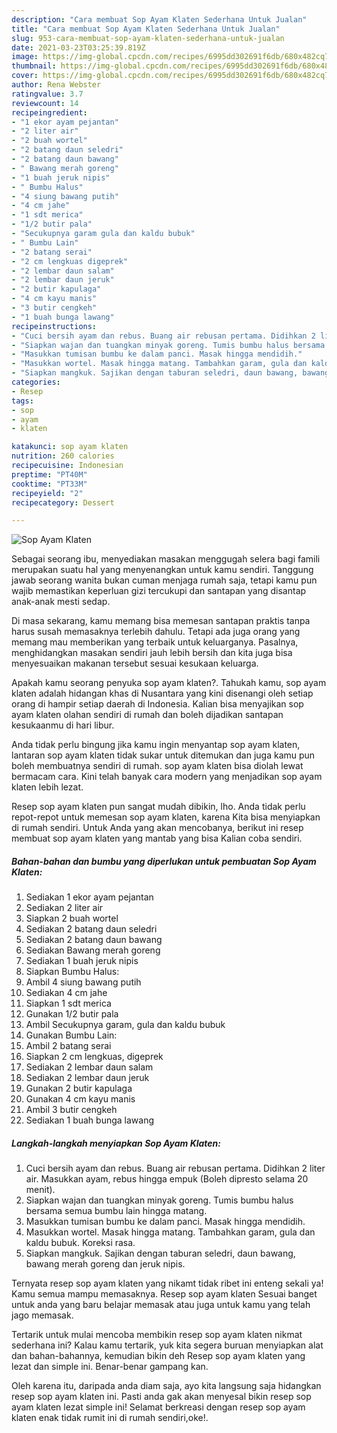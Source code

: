 ```yaml
---
description: "Cara membuat Sop Ayam Klaten Sederhana Untuk Jualan"
title: "Cara membuat Sop Ayam Klaten Sederhana Untuk Jualan"
slug: 953-cara-membuat-sop-ayam-klaten-sederhana-untuk-jualan
date: 2021-03-23T03:25:39.819Z
image: https://img-global.cpcdn.com/recipes/6995dd302691f6db/680x482cq70/sop-ayam-klaten-foto-resep-utama.jpg
thumbnail: https://img-global.cpcdn.com/recipes/6995dd302691f6db/680x482cq70/sop-ayam-klaten-foto-resep-utama.jpg
cover: https://img-global.cpcdn.com/recipes/6995dd302691f6db/680x482cq70/sop-ayam-klaten-foto-resep-utama.jpg
author: Rena Webster
ratingvalue: 3.7
reviewcount: 14
recipeingredient:
- "1 ekor ayam pejantan"
- "2 liter air"
- "2 buah wortel"
- "2 batang daun seledri"
- "2 batang daun bawang"
- " Bawang merah goreng"
- "1 buah jeruk nipis"
- " Bumbu Halus"
- "4 siung bawang putih"
- "4 cm jahe"
- "1 sdt merica"
- "1/2 butir pala"
- "Secukupnya garam gula dan kaldu bubuk"
- " Bumbu Lain"
- "2 batang serai"
- "2 cm lengkuas digeprek"
- "2 lembar daun salam"
- "2 lembar daun jeruk"
- "2 butir kapulaga"
- "4 cm kayu manis"
- "3 butir cengkeh"
- "1 buah bunga lawang"
recipeinstructions:
- "Cuci bersih ayam dan rebus. Buang air rebusan pertama. Didihkan 2 liter air. Masukkan ayam, rebus hingga empuk (Boleh dipresto selama 20 menit)."
- "Siapkan wajan dan tuangkan minyak goreng. Tumis bumbu halus bersama semua bumbu lain hingga matang."
- "Masukkan tumisan bumbu ke dalam panci. Masak hingga mendidih."
- "Masukkan wortel. Masak hingga matang. Tambahkan garam, gula dan kaldu bubuk. Koreksi rasa."
- "Siapkan mangkuk. Sajikan dengan taburan seledri, daun bawang, bawang merah goreng dan jeruk nipis."
categories:
- Resep
tags:
- sop
- ayam
- klaten

katakunci: sop ayam klaten 
nutrition: 260 calories
recipecuisine: Indonesian
preptime: "PT40M"
cooktime: "PT33M"
recipeyield: "2"
recipecategory: Dessert

---
```



![Sop Ayam Klaten](https://img-global.cpcdn.com/recipes/6995dd302691f6db/680x482cq70/sop-ayam-klaten-foto-resep-utama.jpg)

Sebagai seorang ibu, menyediakan masakan menggugah selera bagi famili merupakan suatu hal yang menyenangkan untuk kamu sendiri. Tanggung jawab seorang  wanita bukan cuman menjaga rumah saja, tetapi kamu pun wajib memastikan keperluan gizi tercukupi dan santapan yang disantap anak-anak mesti sedap.

Di masa  sekarang, kamu memang bisa memesan santapan praktis tanpa harus susah memasaknya terlebih dahulu. Tetapi ada juga orang yang memang mau memberikan yang terbaik untuk keluarganya. Pasalnya, menghidangkan masakan sendiri jauh lebih bersih dan kita juga bisa menyesuaikan makanan tersebut sesuai kesukaan keluarga. 



Apakah kamu seorang penyuka sop ayam klaten?. Tahukah kamu, sop ayam klaten adalah hidangan khas di Nusantara yang kini disenangi oleh setiap orang di hampir setiap daerah di Indonesia. Kalian bisa menyajikan sop ayam klaten olahan sendiri di rumah dan boleh dijadikan santapan kesukaanmu di hari libur.

Anda tidak perlu bingung jika kamu ingin menyantap sop ayam klaten, lantaran sop ayam klaten tidak sukar untuk ditemukan dan juga kamu pun boleh membuatnya sendiri di rumah. sop ayam klaten bisa diolah lewat bermacam cara. Kini telah banyak cara modern yang menjadikan sop ayam klaten lebih lezat.

Resep sop ayam klaten pun sangat mudah dibikin, lho. Anda tidak perlu repot-repot untuk memesan sop ayam klaten, karena Kita bisa menyiapkan di rumah sendiri. Untuk Anda yang akan mencobanya, berikut ini resep membuat sop ayam klaten yang mantab yang bisa Kalian coba sendiri.

<!--inarticleads1-->

##### Bahan-bahan dan bumbu yang diperlukan untuk pembuatan Sop Ayam Klaten:

1. Sediakan 1 ekor ayam pejantan
1. Sediakan 2 liter air
1. Siapkan 2 buah wortel
1. Sediakan 2 batang daun seledri
1. Sediakan 2 batang daun bawang
1. Sediakan  Bawang merah goreng
1. Sediakan 1 buah jeruk nipis
1. Siapkan  Bumbu Halus:
1. Ambil 4 siung bawang putih
1. Sediakan 4 cm jahe
1. Siapkan 1 sdt merica
1. Gunakan 1/2 butir pala
1. Ambil Secukupnya garam, gula dan kaldu bubuk
1. Gunakan  Bumbu Lain:
1. Ambil 2 batang serai
1. Siapkan 2 cm lengkuas, digeprek
1. Sediakan 2 lembar daun salam
1. Sediakan 2 lembar daun jeruk
1. Gunakan 2 butir kapulaga
1. Gunakan 4 cm kayu manis
1. Ambil 3 butir cengkeh
1. Sediakan 1 buah bunga lawang




<!--inarticleads2-->

##### Langkah-langkah menyiapkan Sop Ayam Klaten:

1. Cuci bersih ayam dan rebus. Buang air rebusan pertama. Didihkan 2 liter air. Masukkan ayam, rebus hingga empuk (Boleh dipresto selama 20 menit).
1. Siapkan wajan dan tuangkan minyak goreng. Tumis bumbu halus bersama semua bumbu lain hingga matang.
1. Masukkan tumisan bumbu ke dalam panci. Masak hingga mendidih.
1. Masukkan wortel. Masak hingga matang. Tambahkan garam, gula dan kaldu bubuk. Koreksi rasa.
1. Siapkan mangkuk. Sajikan dengan taburan seledri, daun bawang, bawang merah goreng dan jeruk nipis.




Ternyata resep sop ayam klaten yang nikamt tidak ribet ini enteng sekali ya! Kamu semua mampu memasaknya. Resep sop ayam klaten Sesuai banget untuk anda yang baru belajar memasak atau juga untuk kamu yang telah jago memasak.

Tertarik untuk mulai mencoba membikin resep sop ayam klaten nikmat sederhana ini? Kalau kamu tertarik, yuk kita segera buruan menyiapkan alat dan bahan-bahannya, kemudian bikin deh Resep sop ayam klaten yang lezat dan simple ini. Benar-benar gampang kan. 

Oleh karena itu, daripada anda diam saja, ayo kita langsung saja hidangkan resep sop ayam klaten ini. Pasti anda gak akan menyesal bikin resep sop ayam klaten lezat simple ini! Selamat berkreasi dengan resep sop ayam klaten enak tidak rumit ini di rumah sendiri,oke!.

